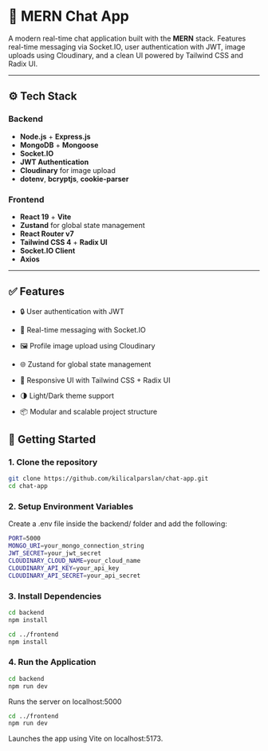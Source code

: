 # 💬 MERN Chat App

A modern real-time chat application built with the **MERN** stack. Features real-time messaging via Socket.IO, user authentication with JWT, image uploads using Cloudinary, and a clean UI powered by Tailwind CSS and Radix UI.

---

## ⚙️ Tech Stack

### Backend
- **Node.js** + **Express.js**
- **MongoDB** + **Mongoose**
- **Socket.IO**
- **JWT Authentication**
- **Cloudinary** for image upload
- **dotenv**, **bcryptjs**, **cookie-parser**

### Frontend
- **React 19** + **Vite**
- **Zustand** for global state management
- **React Router v7**
- **Tailwind CSS 4** + **Radix UI**
- **Socket.IO Client**
- **Axios**

---

## ✅ Features
- 🔒 User authentication with JWT

- 💬 Real-time messaging with Socket.IO

- 🖼️ Profile image upload using Cloudinary

- 🌐 Zustand for global state management

- 🎨 Responsive UI with Tailwind CSS + Radix UI

- 🌗 Light/Dark theme support

- 📦 Modular and scalable project structure

## 🚀 Getting Started

### 1. Clone the repository

```bash
git clone https://github.com/kilicalparslan/chat-app.git
cd chat-app
```

### 2. Setup Environment Variables

Create a .env file inside the backend/ folder and add the following:

```bash
PORT=5000
MONGO_URI=your_mongo_connection_string
JWT_SECRET=your_jwt_secret
CLOUDINARY_CLOUD_NAME=your_cloud_name
CLOUDINARY_API_KEY=your_api_key
CLOUDINARY_API_SECRET=your_api_secret
```

### 3. Install Dependencies

```bash
cd backend
npm install

cd ../frontend
npm install
```

### 4. Run the Application

```bash
cd backend
npm run dev
```
Runs the server on localhost:5000

```bash
cd ../frontend
npm run dev
```
Launches the app using Vite on localhost:5173.

